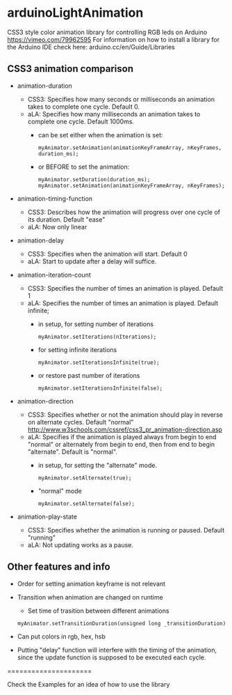 arduinoLightAnimation
=====================

CSS3 style color animation library for controlling RGB leds on Arduino https://vimeo.com/79962595
For information on how to install a library for the Arduino IDE check here: arduino.cc/en/Guide/Libraries

CSS3 animation comparison
-------

- animation-duration 
	- CSS3: Specifies how many seconds or milliseconds an animation takes to complete one cycle. Default 0. 
	- aLA: Specifies how many milliseconds an animation takes to complete one cycle. Default 1000ms. 
		- can be set either when the animation is set: 

			```
			myAnimator.setAnimation(animationKeyFrameArray, nKeyFrames, duration_ms); 
			```
		- or BEFORE to set the animation: 

			```
			myAnimator.setDuration(duration_ms);
			myAnimator.setAnimation(animationKeyFrameArray, nKeyFrames); 
			```

- animation-timing-function
	- CSS3: Describes how the animation will progress over one cycle of its duration. Default "ease"
	- aLA: Now only linear

- animation-delay
	- CSS3: Specifies when the animation will start. Default 0
	- aLA: Start to update after a delay will suffice. 

- animation-iteration-count
	- CSS3: Specifies the number of times an animation is played. Default 1
	- aLA: Specifies the number of times an animation is played. Default infinite; 
		- in setup, for setting number of iterations

			```
			myAnimator.setIterations(nIterations); 
			```
		- for setting infinite iterations 

			```
			myAnimator.setIterationsInfinite(true); 
			```
		- or restore past number of iterations

			```
			myAnimator.setIterationsInfinite(false); 
			```
- animation-direction
	- CSS3: Specifies whether or not the animation should play in reverse on alternate cycles. Default "normal" 
		http://www.w3schools.com/cssref/css3_pr_animation-direction.asp
	- aLA: Specifies if the animation is played always from begin to end "normal" or alternately from begin to end, then from end to begin "alternate". Default is "normal". 
		- in setup, for setting the "alternate" mode. 

			```
			myAnimator.setAlternate(true); 
			```
		- "normal" mode

			```
			myAnimator.setAlternate(false); 
			```
		
		
- animation-play-state
	- CSS3: Specifies whether the animation is running or paused. Default "running"
	- aLA: Not updating works as a pause. 

Other features and info
-------


- Order for setting animation keyframe is not relevant
- Transition when animation are changed on runtime 
	- Set time of trasition between different animations

	```
	myAnimator.setTransitionDuration(unsigned long _transitionDuration)
	```
- Can put colors in rgb, hex, hsb
- Putting "delay" function will interfere with the timing of the animation, since the update function is supposed to be executed each cycle. 

=====================

Check the Examples for an idea of how to use the library 



